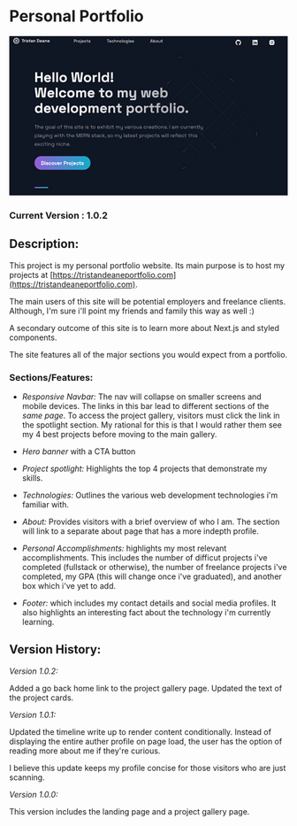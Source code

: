 # Personal Portfolio

![Portfolio Website](https://github.com/IM-Deane/images/blob/main/assets/images/portfolio-main-image.jpg)

### Current Version : 1.0.2

## Description:

This project is my personal portfolio website. Its main purpose is to host my
projects at
[https://tristandeaneportfolio.com](https://tristandeaneportfolio.com).

The main users of this site will be potential employers and freelance clients.
Although, I'm sure i'll point my friends and family this way as well :)

A secondary outcome of this site is to learn more about Next.js and styled
components.

The site features all of the major sections you would expect from a portfolio.

### Sections/Features:

- _Responsive Navbar:_ The nav will collapse on smaller screens and mobile
  devices. The links in this bar lead to different sections of the _same page_.
  To access the project gallery, visitors must click the link in the spotlight
  section. My rational for this is that I would rather them see my 4 best
  projects before moving to the main gallery.

- _Hero banner_ with a CTA button

- _Project spotlight:_ Highlights the top 4 projects that demonstrate my skills.

- _Technologies:_ Outlines the various web development technologies i'm familiar
  with.

- _About:_ Provides visitors with a brief overview of who I am. The section will
  link to a separate about page that has a more indepth profile.

- _Personal Accomplishments:_ highlights my most relevant accomplishments. This
  includes the number of difficut projects i've completed (fullstack or
  otherwise), the number of freelance projects i've completed, my GPA (this will
  change once i've graduated), and another box which i've yet to add.
- _Footer:_ which includes my contact details and social media profiles. It also
  highlights an interesting fact about the technology i'm currently learning.

## Version History:

_Version 1.0.2:_

Added a go back home link to the project gallery page. Updated the text of the
project cards.

_Version 1.0.1:_

Updated the timeline write up to render content conditionally. Instead of
displaying the entire auther profile on page load, the user has the option of
reading more about me if they're curious.

I believe this update keeps my profile concise for those visitors who are just
scanning.

_Version 1.0.0:_

This version includes the landing page and a project gallery page.
